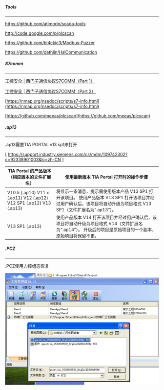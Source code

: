 ##### Tools

------

https://github.com/atimorin/scada-tools

http://code.google.com/p/plcscan

https://github.com/bl4ckic3/Modbus-Fuzzer

https://github.com/dathlin/HslCommunication



##### S7comm

------

[工控安全 | 西门子通信协议S7COMM（Part 1） ](https://www.freebuf.com/articles/ics-articles/188159.html)

[工控安全 | 西门子通信协议S7COMM（Part 2）](https://www.freebuf.com/articles/ics-articles/188606.html)

[https://nmap.org/nsedoc/scripts/s7-info.html](https://nmap.org/nsedoc/scripts/s7-info.html)

[https://github.com/meeas/plcscan](https://github.com/meeas/plcscan)



##### .ap13

------

.ap13需要TIA PORTAL v13 sp1来打开

[ https://support.industry.siemens.com/cs/mdm/109742302?c=92338901003&lc=zh-CN ]

| TIA Portal 的产品版本（相应版本的文件扩展名）                | 使用最新版本 TIA Portal 打开时的操作步骤                     |
| ------------------------------------------------------------ | ------------------------------------------------------------ |
| V10.5 (.ap10) V11.x (.ap11)        V12 (.ap12)  V12 SP1 (.ap12)      V13 (.ap13) | 将显示一条消息，提示需使用版本产品 V13 SP1 打开该项目。                  使用产品版本 V13 SP1 打开该项目并经过用户确认后，该项目将自动升级为项目格式 V13 SP1（文件扩展名为“.ap13”）。 |
| V13 SP1 (.ap13)                                              | 使用产品版本 V14 打开该项目并经过用户确认后，该项目将自动升级为项目格式 V14（文件扩展名为“.ap14”）。 升级后的项目是原始项目的一个副本，原始项目将保留不更。 |



##### .PCZ

------

.PCZ使用力控组态恢复

![1562726879253](assets/1562726879253.png)

